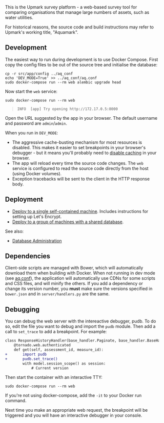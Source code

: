 This is the Upmark survey platform - a web-based
survey tool for comparing organisations that manage large numbers of assets,
such as water utilities.

For historical reasons, the source code and build instructions may refer to
Upmark's working title, "Aquamark".


## Development

The easiest way to run during development is to use Docker Compose. First copy
the config files to be out of the source tree and initialise the database:

```
cp -r src/app/config ../aq_conf
echo 'DEV_MODE=True' >> ../aq_conf/aq.conf
sudo docker-compose run --rm web alembic upgrade head
```

Now start the `web` service:

```
sudo docker-compose run --rm web
```

> `INFO  [app] Try opening http://172.17.0.5:8000`

Open the URL suggested by the app in your browser. The default username
and password are `admin`/`admin`.

When you run in `DEV_MODE`:

 - The aggressive cache-busting mechanism for most resources is disabled. This
   makes it easier to set breakpoints in your browser's debugger - but it means
   you'll probably need to [disable caching] in your browser.
 - The app will reload every time the source code changes. The `web` service is
   configured to read the source code directly from the host (using Docker
   volumes).
 - Exception tracebacks will be sent to the client in the HTTP response body.

[disable caching]: http://stackoverflow.com/a/7000899/320036


## Deployment

 - [Deploy to a single self-contained machine](doc/aws_small.md). Includes
   instructions for setting up Let's Encrypt.
 - [Deploy to a group of machines with a shared database](doc/aws.md).

See also:

 - [Database Administration][backup]

[backup]: doc/backup.md


## Dependencies

Client-side scripts are managed with Bower, which will automatically download
them when building with Docker. When not running in dev mode (see [aq.conf]),
the application will automatically use CDNs for some scripts and CSS
files, and will minify the others. If you add a dependency or change its
version number, you **must** make sure the versions specified in `bower.json`
and in `server/handlers.py` are the same.


[aq.conf]: src/app/config/aq.conf


## Debugging

You can debug the web server with the intereactive debugger, pudb. To do so,
edit the file you want to debug and import the `pudb` module. Then add a call to
`set_trace` to add a breakpoint. For example:

```diff
class ResponseHistoryHandler(base_handler.Paginate, base_handler.BaseHandler):
    @tornado.web.authenticated
    def get(self, assessment_id, measure_id):
+       import pudb
+       pudb.set_trace()
        with model.session_scope() as session:
            # Current version
```

Then start the container with an interactive TTY:

```
sudo docker-compose run --rm web
```

If you're not using docker-compose, add the `-it` to your Docker run command.

Next time you make an appropriate web request, the breakpoint will be triggered
and you will have an interactive debugger in your console.
